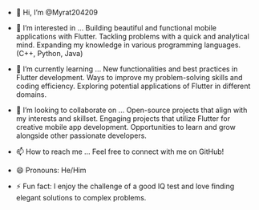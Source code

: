 - 👋 Hi, I’m @Myrat204209
- 👀 I’m interested in ...
    Building beautiful and functional mobile applications with Flutter.
    Tackling problems with a quick and analytical mind.
    Expanding my knowledge in various programming languages. (C++, Python, Java)

- 🌱 I’m currently learning ...
    New functionalities and best practices in Flutter development.
    Ways to improve my problem-solving skills and coding efficiency.
    Exploring potential applications of Flutter in different domains.
- 💞️ I’m looking to collaborate on ...
    Open-source projects that align with my interests and skillset.
    Engaging projects that utilize Flutter for creative mobile app development.
    Opportunities to learn and grow alongside other passionate developers.
- 📫 How to reach me ...
    Feel free to connect with me on GitHub! 
- 😄 Pronouns: He/Him
- ⚡ Fun fact: I enjoy the challenge of a good IQ test and love finding elegant solutions to complex problems.
